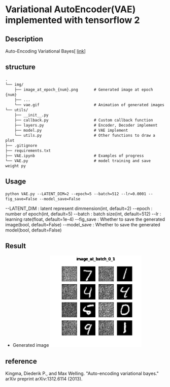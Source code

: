 # Variational AutoEncoder(VAE) implemented with tensorflow 2

## Description
Auto-Encoding Variational Bayes[ [link](https://arxiv.org/abs/1312.6114)]

## structure

```
.
└── img/
    ├── image_at_epoch_{num}.png       # Generated image at epoch {num}
    ├── ...
    └── vae.gif                        # Animation of generated images
└── utils/           
    ├── __init__.py
    ├── callback.py                    # Custom callback function
    ├── layers.py                      # Encoder, Decoder implement
    ├── model.py                       # VAE implement
    └── utils.py                       # Other functions to draw a plot
├── .gitignore         
├── requirements.txt                
├── VAE.ipynb                          # Examples of progress 
└── VAE.py                             # model training and save weight py
```

## Usage

```
python VAE.py --LATENT_DIM=2 --epoch=5 --batch=512 --lr=0.0001 --fig_save=False --model_save=False
```

--LATENT_DIM : latent represent dimmension(int, default=2)
--epoch : number of epoch(int, default=5)
--batch : batch size(int, default=512)
--lr : learning rate(float, default=1e-4)
--fig_save : Whether to save the generated image(bool, default=False)
--model_save : Whether to save the generated model(bool, default=False)

## Result
+ Generated image
![img](./img/vae.gif)

## reference
Kingma, Diederik P., and Max Welling. "Auto-encoding variational bayes." arXiv preprint arXiv:1312.6114 (2013).